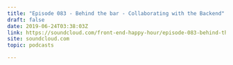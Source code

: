 ```yaml
---
title: "Episode 083 - Behind the bar - Collaborating with the Backend"
draft: false
date: 2019-06-24T03:38:03Z
link: https://soundcloud.com/front-end-happy-hour/episode-083-behind-the-bar-collaborating-with-the-backend?utm_medium=RSS&utm_source=hune
site: soundcloud.com
topic: podcasts 

---
```

